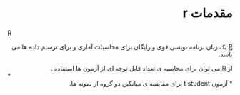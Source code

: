 # <div dir="rtl"> مقدمات r </div>

[R](http://www.r-project.org/)<div dir="rtl">[R](http://www.r-project.org/) یک زبان برنامه نویسی قوی و رایگان برای محاسبات آماری و برای ترسیم داده ها می باشد. </div>

<div dir="rtl"> از R  می توان برای محاسبه ی تعداد قابل توجه ای از آزمون ها استفاده .
 </div>
* <div dir="rtl">* آزمون t student برای مقایسه ی میانگین دو گروه از نمونه ها. </div>
